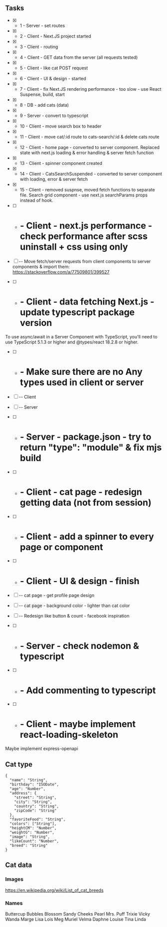 ## Tasks
- [x] - 1 - Server - set routes
- [x] - 2 - Client - Next.JS project started
- [x] - 3 - Client - routing
- [x] - 4 - Client - GET data from the server (all requests tested)
- [x] - 5 - Client - like cat POST request
- [x] - 6 - Client - UI & design - started
- [x] - 7 - Client - fix Next.JS rendering performance - too slow - use React Suspense, build, start
- [x] - 8 - DB - add cats (data)
- [x] - 9 - Server - convert to typescript
- [x] - 10 - Client - move search box to header
- [x] - 11 - Client - move cat/:id route to cats-search/:id & delete cats route
- [x] - 12 - Client - home page - converted to server component. Replaced state with next.js loading & error handling & server fetch function 
- [x] - 13 - Client - spinner component created
- [x] - 14 - Client - CatsSearchSuspended - converted to server component with loading, error & server fetch
- [x] - 15 - Client - removed suspnse, moved fetch functions to separate file. Search grid component - use next.js searchParams props instead of hook.

- [ ] - # - Client - next.js performance - check performance after scss uninstall + css using only
- [ ] -- Move fetch/server requests from client components to server components & import them: https://stackoverflow.com/a/77509801/399527

- [ ] - # - Client - data fetching Next.js - update typescript package version
To use async/await in a Server Component with TypeScript, you'll need to use TypeScript 5.1.3 or higher and @types/react 18.2.8 or higher.



- [ ] - # - Make sure there are no Any types used in client or server
- [ ] -- Client
- [ ] -- Server

- [ ] - # - Server - package.json - try to return "type": "module" & fix mjs build
- [ ] - # - Client - cat page - redesign getting data (not from session)
- [ ] - # - Client - add a spinner to every page or component


- [ ] - # - Client - UI & design - finish
- [ ] -- cat page - get profile page design
- [ ] -- cat page - background color - lighter than cat color
- [ ] -- Redesign like button & count - facebook inspiration
- [ ] - # - Server - check nodemon & typescript
- [ ] - # - Add commenting to typescript
- [ ] - # - Client - maybe implement react-loading-skeleton


Maybe implement express-openapi

## Cat type
```
{
  "name": "String",
  "birthday": "ISODate",
  "age": "Number",
  "address": {
    "street": "String",
    "city": "String",
    "country": "String",
    "zipCode": "String"
  },
  "favoriteFood": "String",
  "colors": ["String"],   
  "heightCM": "Number",  
  "weightG": "Number",   
  "image": "String",     
  "likeCount": "Number",
  "breed": "String" 
}
```

## Cat data
### Images
https://en.wikipedia.org/wiki/List_of_cat_breeds
### Names
Buttercup
Bubbles
Blossom
Sandy Cheeks
Pearl
Mrs. Puff
Trixie
Vicky
Wanda
Marge
Lisa
Lois
Meg
Muriel
Velma
Daphne
Louise
Tina
Linda
